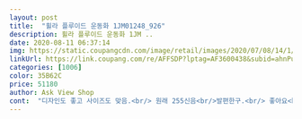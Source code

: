 ```yaml
---
layout: post 
title:  "휠라 플루이드 운동화 1JM01248_926" 
description: 휠라 플루이드 운동화 1JM ..
date: 2020-08-11 06:37:14 
img: https://static.coupangcdn.com/image/retail/images/2020/07/08/14/1/30e330f2-c507-475c-92a9-e44e4263ba40.jpg 
linkUrl: https://link.coupang.com/re/AFFSDP?lptag=AF3600438&subid=ahnPublicAsk&pageKey=1816997490&itemId=3092177558&vendorItemId=71053252994&traceid=V0-113-d13342c8b4f4cb53 
categories: [1006] 
color: 35B62C 
price: 51180 
author: Ask View Shop 
cont:  "디자인도 좋고 사이즈도 맞음.<br/> 원래 255신음<br/>발편한구.<br/> 좋아요<br/>이쁩니다<br/>잘 신고 있습니다 ^^<br/>" 
---
```

